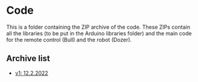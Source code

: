 # Code

This is a folder containing the ZIP archive of the code.
These ZIPs contain all the libraries (to be put in the Arduino libraries folder) and the main code for the remote control (Bull) and the robot (Dozer).

## Archive list
- [v1: 12.2.2022](./archives/12.2.2022)
